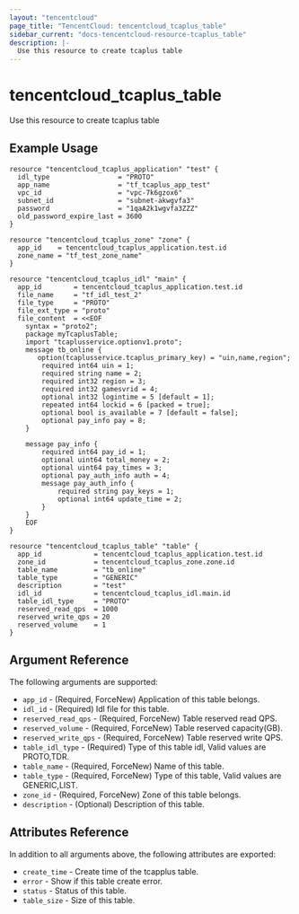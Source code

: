 ```yaml
---
layout: "tencentcloud"
page_title: "TencentCloud: tencentcloud_tcaplus_table"
sidebar_current: "docs-tencentcloud-resource-tcaplus_table"
description: |-
  Use this resource to create tcaplus table
---
```


# tencentcloud_tcaplus_table

Use this resource to create tcaplus table

## Example Usage

```hcl
resource "tencentcloud_tcaplus_application" "test" {
  idl_type                 = "PROTO"
  app_name                 = "tf_tcaplus_app_test"
  vpc_id                   = "vpc-7k6gzox6"
  subnet_id                = "subnet-akwgvfa3"
  password                 = "1qaA2k1wgvfa3ZZZ"
  old_password_expire_last = 3600
}

resource "tencentcloud_tcaplus_zone" "zone" {
  app_id    = tencentcloud_tcaplus_application.test.id
  zone_name = "tf_test_zone_name"
}

resource "tencentcloud_tcaplus_idl" "main" {
  app_id        = tencentcloud_tcaplus_application.test.id
  file_name     = "tf_idl_test_2"
  file_type     = "PROTO"
  file_ext_type = "proto"
  file_content  = <<EOF
    syntax = "proto2";
    package myTcaplusTable;
    import "tcaplusservice.optionv1.proto";
    message tb_online {
       option(tcaplusservice.tcaplus_primary_key) = "uin,name,region";
        required int64 uin = 1;
        required string name = 2;
        required int32 region = 3;
        required int32 gamesvrid = 4;
        optional int32 logintime = 5 [default = 1];
        repeated int64 lockid = 6 [packed = true];
        optional bool is_available = 7 [default = false];
        optional pay_info pay = 8;
    }

    message pay_info {
        required int64 pay_id = 1;
        optional uint64 total_money = 2;
        optional uint64 pay_times = 3;
        optional pay_auth_info auth = 4;
        message pay_auth_info {
            required string pay_keys = 1;
            optional int64 update_time = 2;
        }
    }
    EOF
}

resource "tencentcloud_tcaplus_table" "table" {
  app_id             = tencentcloud_tcaplus_application.test.id
  zone_id            = tencentcloud_tcaplus_zone.zone.id
  table_name         = "tb_online"
  table_type         = "GENERIC"
  description        = "test"
  idl_id             = tencentcloud_tcaplus_idl.main.id
  table_idl_type     = "PROTO"
  reserved_read_qps  = 1000
  reserved_write_qps = 20
  reserved_volume    = 1
}
```

## Argument Reference

The following arguments are supported:

* `app_id` - (Required, ForceNew) Application of this table belongs.
* `idl_id` - (Required) Idl file for this table.
* `reserved_read_qps` - (Required, ForceNew) Table reserved read QPS.
* `reserved_volume` - (Required, ForceNew) Table reserved capacity(GB).
* `reserved_write_qps` - (Required, ForceNew) Table reserved write QPS.
* `table_idl_type` - (Required) Type of this table idl, Valid values are PROTO,TDR.
* `table_name` - (Required, ForceNew) Name of this table.
* `table_type` - (Required, ForceNew) Type of this table, Valid values are GENERIC,LIST.
* `zone_id` - (Required, ForceNew) Zone of this table belongs.
* `description` - (Optional) Description of this table.

## Attributes Reference

In addition to all arguments above, the following attributes are exported:

* `create_time` - Create time of the tcapplus table.
* `error` - Show if this table  create error.
* `status` - Status of this table.
* `table_size` - Size of this table.



